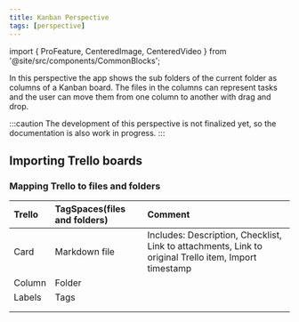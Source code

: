 ```yaml
---
title: Kanban Perspective
tags: [perspective]
---
```


import { ProFeature, CenteredImage, CenteredVideo } from '@site/src/components/CommonBlocks';

<ProFeature />

In this perspective the app shows the sub folders of the current folder as columns of a Kanban board. The files in the columns can represent tasks and the user can move them from one column to another with drag and drop.

<CenteredImage
    caption="Preview of the Kanban perspective"
    src="/media/kanban/hero-kanban-light.png"
    showCaption
  />

:::caution
The development of this perspective is not finalized yet, so the documentation is also work in progress.
:::

## Importing Trello boards

### Mapping Trello to files and folders

| Trello | TagSpaces(files and folders) | Comment                                                                                               |
| :----- | :--------------------------- | :---------------------------------------------------------------------------------------------------- |
| Card   | Markdown file                | Includes: Description, Checklist, Link to attachments, Link to original Trello item, Import timestamp |
| Column | Folder                       |                                                                                                       |
| Labels | Tags                         |                                                                                                       |
|        |                              |                                                                                                       |
|        |                              |                                                                                                       |
